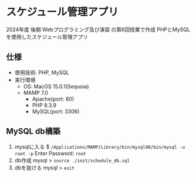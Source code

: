 # スケジュール管理アプリ
2024年度 後期 Webプログラミング及び演習 の第6回授業で作成
PHPとMySQLを使用したスケジュール管理アプリ

## 仕様
- 使用技術: PHP, MySQL
- 実行環境
    - OS: MacOS 15.0.1(Sequoia)
    - MAMP 7.0
        - Apache(port: 80)
        - PHP 8.3.9
        - MySQL(port: 3306)

## MySQL db構築

1. mysqlに入る
    $ `/Applications/MAMP/Library/bin/mysql80/bin/mysql -u root -p`
    Enter Password: `root`
2. db作成
    mysql > `source ./init/schedule_db.sql`
3. dbを抜ける
    mysql > `exit`
